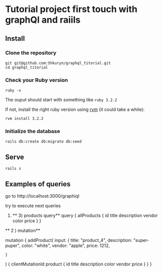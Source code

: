 # Tutorial project first touch with graphQl and raiils


## Install

### Clone the repository

```shell
git git@github.com:Shkuryn/graphql_titorial.git
cd graphql_titorial
```

### Check your Ruby version

```shell
ruby -v
```

The ouput should start with something like `ruby 3.2.2`

If not, install the right ruby version using [rvm](https://rvm.io/) (it could take a while):

```shell
rvm install 3.2.2
```

### Initialize the database

```shell
rails db:create db:migrate db:seed
```



## Serve

```shell
rails s
```

## Examples of queries

go to http://localhost:3000/graphiql 

try to execute next queries

1) ** 3) products query**
query {
  allProducts {
    id
    title
    description
    vendor
    color
    price
  }
}


** 2 ) mutation**
    
mutation {
  addProduct(
    input: {
      title: "product_4",
      description: "super-puper",
      color: "white",
      vendor: "apple",
      price: 1212,

    }
  ) {
    clientMutationId
    product {
      id
      title
      description
      color
      vendor
      price
    }
  }
}


